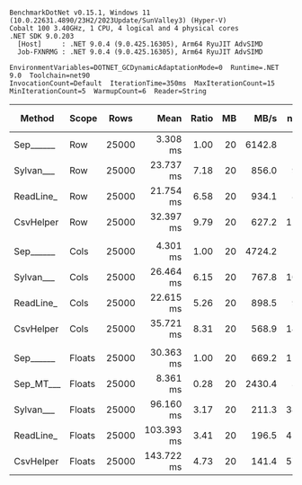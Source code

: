 ```

BenchmarkDotNet v0.15.1, Windows 11 (10.0.22631.4890/23H2/2023Update/SunValley3) (Hyper-V)
Cobalt 100 3.40GHz, 1 CPU, 4 logical and 4 physical cores
.NET SDK 9.0.203
  [Host]     : .NET 9.0.4 (9.0.425.16305), Arm64 RyuJIT AdvSIMD
  Job-FXNRMG : .NET 9.0.4 (9.0.425.16305), Arm64 RyuJIT AdvSIMD

EnvironmentVariables=DOTNET_GCDynamicAdaptationMode=0  Runtime=.NET 9.0  Toolchain=net90  
InvocationCount=Default  IterationTime=350ms  MaxIterationCount=15  
MinIterationCount=5  WarmupCount=6  Reader=String  

```
| Method    | Scope  | Rows  | Mean       | Ratio | MB | MB/s   | ns/row | Allocated   | Alloc Ratio |
|---------- |------- |------ |-----------:|------:|---:|-------:|-------:|------------:|------------:|
| Sep______ | Row    | 25000 |   3.308 ms |  1.00 | 20 | 6142.8 |  132.3 |     1.17 KB |        1.00 |
| Sylvan___ | Row    | 25000 |  23.737 ms |  7.18 | 20 |  856.0 |  949.5 |    10.35 KB |        8.81 |
| ReadLine_ | Row    | 25000 |  21.754 ms |  6.58 | 20 |  934.1 |  870.2 | 73489.65 KB |   62,606.82 |
| CsvHelper | Row    | 25000 |  32.397 ms |  9.79 | 20 |  627.2 | 1295.9 |    20.01 KB |       17.05 |
|           |        |       |            |       |    |        |        |             |             |
| Sep______ | Cols   | 25000 |   4.301 ms |  1.00 | 20 | 4724.2 |  172.0 |     1.18 KB |        1.00 |
| Sylvan___ | Cols   | 25000 |  26.464 ms |  6.15 | 20 |  767.8 | 1058.6 |    10.35 KB |        8.79 |
| ReadLine_ | Cols   | 25000 |  22.615 ms |  5.26 | 20 |  898.5 |  904.6 | 73489.67 KB |   62,399.19 |
| CsvHelper | Cols   | 25000 |  35.721 ms |  8.31 | 20 |  568.9 | 1428.8 | 21340.21 KB |   18,119.71 |
|           |        |       |            |       |    |        |        |             |             |
| Sep______ | Floats | 25000 |  30.363 ms |  1.00 | 20 |  669.2 | 1214.5 |     7.96 KB |        1.00 |
| Sep_MT___ | Floats | 25000 |   8.361 ms |  0.28 | 20 | 2430.4 |  334.4 |    66.37 KB |        8.34 |
| Sylvan___ | Floats | 25000 |  96.160 ms |  3.17 | 20 |  211.3 | 3846.4 |    18.42 KB |        2.32 |
| ReadLine_ | Floats | 25000 | 103.393 ms |  3.41 | 20 |  196.5 | 4135.7 |    73493 KB |    9,238.50 |
| CsvHelper | Floats | 25000 | 143.722 ms |  4.73 | 20 |  141.4 | 5748.9 | 22061.91 KB |    2,773.31 |
